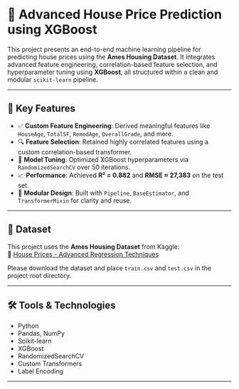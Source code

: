 # 🏡 Advanced House Price Prediction using XGBoost

This project presents an end-to-end machine learning pipeline for predicting house prices using the **Ames Housing Dataset**. It integrates advanced feature engineering, correlation-based feature selection, and hyperparameter tuning using **XGBoost**, all structured within a clean and modular `scikit-learn` pipeline.

---

## 📌 Key Features

- ✅ **Custom Feature Engineering**: Derived meaningful features like `HouseAge`, `TotalSF`, `RemodAge`, `OverallGrade`, and more.
- 🔍 **Feature Selection**: Retained highly correlated features using a custom correlation-based transformer.
- 🧠 **Model Tuning**: Optimized XGBoost hyperparameters via `RandomizedSearchCV` over 50 iterations.
- 📈 **Performance**: Achieved **R² = 0.882** and **RMSE ≈ 27,383** on the test set.
- 🧱 **Modular Design**: Built with `Pipeline`, `BaseEstimator`, and `TransformerMixin` for clarity and reuse.

---

## 📁 Dataset

This project uses the **Ames Housing Dataset** from Kaggle:  
🔗 [House Prices - Advanced Regression Techniques](https://www.kaggle.com/competitions/house-prices-advanced-regression-techniques/data)

Please download the dataset and place `train.csv` and `test.csv` in the project root directory.

---

## 🛠️ Tools & Technologies

- Python
- Pandas, NumPy
- Scikit-learn
- XGBoost
- RandomizedSearchCV
- Custom Transformers
- Label Encoding

---

